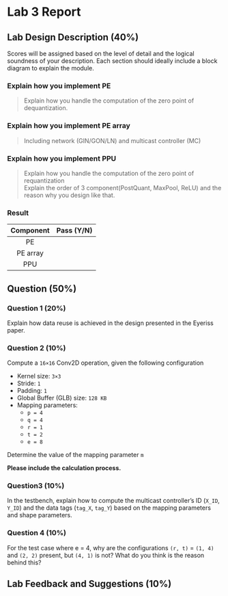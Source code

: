 # Lab 3 Report

## Lab Design Description (40%)
Scores will be assigned based on the level of detail and the logical soundness of your description.
Each section should ideally include a block diagram to explain the module.

### Explain how you implement PE
> Explain how you handle the computation of the zero point of dequantization.
### Explain how you implement PE array
> Including network (GIN/GON/LN) and multicast controller (MC)

### Explain how you implement PPU
> Explain how you handle the computation of the zero point of requantization \
> Explain the order of 3 component(PostQuant, MaxPool, ReLU) and the reason why you design like that.

### Result

| Component | Pass (Y/N) |
|:---------:|:----------:|
|    PE     |            |
| PE array  |            |
|    PPU    |            |


## Question (50%)

### Question 1 (20%)

Explain how data reuse is achieved in the design presented in the Eyeriss paper.

### Question 2 (10%)

Compute a `16×16` Conv2D operation, given the following configuration
- Kernel size: `3×3`
- Stride: `1`
- Padding: `1`
- Global Buffer (GLB) size: `128 KB`
- Mapping parameters:
    - `p = 4`
    - `q = 4`
    - `r = 1`
    - `t = 2`
    - `e = 8`

Determine the value of the mapping parameter `m`

**Please include the calculation process.**

### Question3 (10%)
In the testbench, explain how to compute the multicast controller’s ID (`X_ID`, `Y_ID`) and the data tags (`tag_X`, `tag_Y`) based on the mapping parameters and shape parameters.

### Question 4 (10%)

For the test case where e = 4,
why are the configurations `(r, t)` = `(1, 4)` and `(2, 2)` present, but `(4, 1)` is not?
What do you think is the reason behind this?

## Lab Feedback and Suggestions (10%)